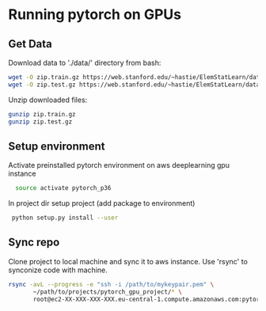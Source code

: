 # Running pytorch on GPUs

## Get Data

Download data to './data/' directory from bash:
```bash
wget -O zip.train.gz https://web.stanford.edu/~hastie/ElemStatLearn/datasets/zip.train.gz
wget -O zip.test.gz https://web.stanford.edu/~hastie/ElemStatLearn/datasets/zip.test.gz
```

Unzip downloaded files:

```bash
gunzip zip.train.gz
gunzip zip.test.gz
```

## Setup environment

Activate preinstalled pytorch environment on aws deeplearning gpu instance 
```bash
  source activate pytorch_p36 
```

In project dir setup project (add package to environment)
```bash
 python setup.py install --user
```


## Sync repo
Clone project to local machine and sync it to aws instance. Use 'rsync' to synconize code with machine. 


```bash
rsync -avL --progress -e "ssh -i /path/to/mykeypair.pem" \
       ~/path/to/projects/pytorch_gpu_project/* \ 
       root@ec2-XX-XXX-XXX-XXX.eu-central-1.compute.amazonaws.com:pytorch_gpu_project/
```
